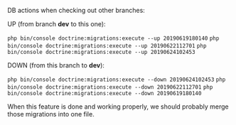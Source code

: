 DB actions when checking out other branches:

UP (from branch **dev** to this one):

`php bin/console doctrine:migrations:execute --up 20190619180140`
`php bin/console doctrine:migrations:execute --up 20190622112701`
`php bin/console doctrine:migrations:execute --up 20190624102453`


DOWN (from this branch to **dev**):

`php bin/console doctrine:migrations:execute --down 20190624102453`
`php bin/console doctrine:migrations:execute --down 20190622112701`
`php bin/console doctrine:migrations:execute --down 20190619180140`


When this feature is done and working properly, we should probably merge those migrations into one file. 